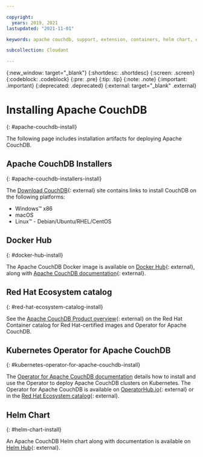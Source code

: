 ```yaml
---

copyright:
  years: 2019, 2021
lastupdated: "2021-11-01"

keywords: apache couchdb, support, extension, containers, helm chart, docker hub, red hat ecosystem, kubernetes, helm chart

subcollection: Cloudant

---
```


{:new_window: target="_blank"}
{:shortdesc: .shortdesc}
{:screen: .screen}
{:codeblock: .codeblock}
{:pre: .pre}
{:tip: .tip}
{:note: .note}
{:important: .important}
{:deprecated: .deprecated}
{:external: target="_blank" .external}

# Installing Apache CouchDB
{: #apache-couchdb-install}

The following page includes installation artifacts for deploying Apache CouchDB. 

## Apache CouchDB Installers
{: #apache-couchdb-installers-install}

The [Download CouchDB](http://couchdb.apache.org/#download){: external} site contains links to install CouchDB on the following platforms:

- Windows&trade; x86
- macOS
- Linux&trade; - Debian/Ubuntu/RHEL/CentOS

## Docker Hub
{: #docker-hub-install}

The Apache CouchDB Docker image is available on [Docker Hub](https://hub.docker.com/_/couchdb){: external}, along with [Apache CouchDB documentation](https://docs.couchdb.org/en/stable/install/docker.html){: external}.

## Red Hat Ecosystem catalog
{: #red-hat-ecosystem-catalog-install}

See the [Apache CouchDB Product overview](https://catalog.redhat.com/software/operators/detail/5e98734c3f398525a0ceafd6){: external} on the Red Hat Container catalog for Red Hat-certified images and Operator for Apache CouchDB. 

## Kubernetes Operator for Apache CouchDB
{: #kubernetes-operator-for-apache-couchdb-install}

The [Operator for Apache CouchDB documentation](/docs/Cloudant?topic=Cloudant-apache-couchdb-operator) details how to install and use the Operator to deploy Apache CouchDB clusters on Kubernetes. The Operator for Apache CouchDB is available on [OperatorHub.io](https://operatorhub.io/operator/couchdb-operator){: external} or in the [Red Hat Ecosystem catalog](https://catalog.redhat.com/software/operators/detail/5e98734c3f398525a0ceafd6){: external}.

## Helm Chart
{: #helm-chart-install}

An Apache CouchDB Helm chart along with documentation is available on [Helm Hub](https://hub.helm.sh/charts/couchdb/couchdb){: external}. 
